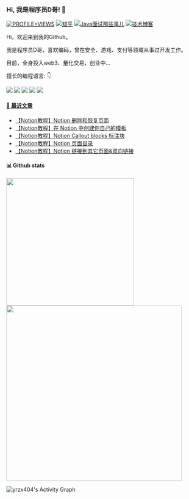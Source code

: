 ### Hi, 我是程序员D哥! 👋

<div align="left">

[![PROFILE+VIEWS](https://visitor-badge.glitch.me/badge?page_id=yrzx404.yrzx404&left_color=green&right_color=red)](https://github.com/yrzx404)
[![知乎](https://img.shields.io/badge/%E7%9F%A5%E4%B9%8E-%E7%A8%8B%E5%BA%8F%E5%91%98D%E5%93%A5-%230066FF)](https://www.zhihu.com/people/yrzx404)
[![Java面试那些事儿](https://img.shields.io/badge/%E5%85%AC%E4%BC%97%E5%8F%B7-Java%E9%9D%A2%E8%AF%95%E9%82%A3%E4%BA%9B%E4%BA%8B%E5%84%BF-red)](https://mp.weixin.qq.com/s/zm8u-olqX92OpvtXJDKKVQ)
[![技术博客](https://img.shields.io/badge/blog-Intellij%20IDEA%E6%95%99%E7%A8%8B-orange)](http://www.javatiku.cn/)

</div>

<p align="justify"> 

Hi，欢迎来到我的Github。

我是程序员D哥，喜欢编码，曾在安全、游戏、支付等领域从事过开发工作。

目前，全身投入web3、量化交易，创业中...

</p>

<p align="left">

擅长的编程语言: 👇

<img src="https://img.shields.io/badge/Java-00599C?style=for-the-badge&logo=Java&logoColor=white"/> <img src="https://img.shields.io/badge/Python-3776AB?style=for-the-badge&logo=python&logoColor=white"/> <img src="https://img.shields.io/badge/JavaScript-F7DF1E?style=for-the-badge&logo=javascript&logoColor=white"/> <img src="https://img.shields.io/badge/HTML-239120?style=for-the-badge&logo=html5&logoColor=white"/> <img src="https://img.shields.io/badge/CSS-239120?&style=for-the-badge&logo=css3&logoColor=white"/>

</p>

#### [🤹‍ 最近文章](http://www.javatiku.cn/)

<p>

<!-- blog starts -->
* <a href='http://www.javatiku.cn/notion/4310.html' target='_blank'>【Notion教程】Notion 删除和恢复页面</a>
* <a href='http://www.javatiku.cn/notion/4298.html' target='_blank'>【Notion教程】在 Notion 中创建你自己的模板</a>
* <a href='http://www.javatiku.cn/notion/4294.html' target='_blank'>【Notion教程】Notion Callout blocks 标注块</a>
* <a href='http://www.javatiku.cn/notion/4289.html' target='_blank'>【Notion教程】Notion 页面目录</a>
* <a href='http://www.javatiku.cn/notion/4283.html' target='_blank'>【Notion教程】Notion 链接到其它页面&amp;双向链接</a>
<!-- blog ends -->

</p>

#### 📊 Github stats

<p>
  <img
  width="334"
  src="https://github-readme-stats.vercel.app/api/top-langs/?username=yrzx404&langs_count=8&layout=compact&theme=default&hide_border=true&bg_color=fff&title_color=000&icon_color=000&hide=Jupyter%20Notebook"
  />
  <img
  width="460"
  src="https://github-readme-stats.vercel.app/api/?username=yrzx404&show_icons=true&count_private=true&theme=default&hide_border=true&bg_color=fff&title_color=00E676&icon_color=00E676"
  />
</p>

<p>
    <img alt="yrzx404's Activity Graph" src="https://activity-graph.herokuapp.com/graph/?username=yrzx404&bg_color=fff&color=000&line=00E676&point=000&hide_border=true" />
</p>
